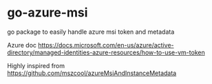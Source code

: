 # go-azure-msi
go package to easily handle azure msi token and metadata

Azure doc https://docs.microsoft.com/en-us/azure/active-directory/managed-identities-azure-resources/how-to-use-vm-token

Highly inspired from https://github.com/mszcool/azureMsiAndInstanceMetadata